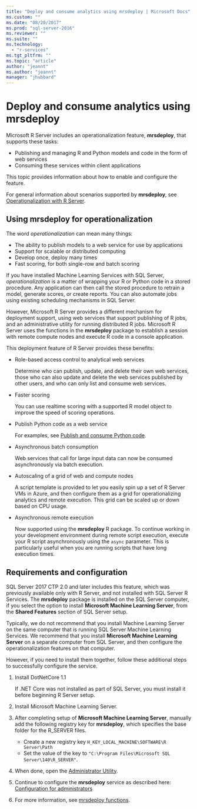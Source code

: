 ```yaml
---
title: "Deploy and consume analytics using mrsdeploy | Microsoft Docs"
ms.custom: ""
ms.date: "08/20/2017"
ms.prod: "sql-server-2016"
ms.reviewer: ""
ms.suite: ""
ms.technology: 
  - "r-services"
ms.tgt_pltfrm: ""
ms.topic: "article"
author: "jeannt"
ms.author: "jeannt"
manager: "jhubbard"
---
```


# Deploy and consume analytics using mrsdeploy

Microsoft R Server includes an operationalization feature, **mrsdeploy**, that supports these tasks:

+ Publishing and managing R and Python models and code in the form of web services
+ Consuming these services within client applications

This topic provides information about how to enable and configure the feature.

For general information about scenarios supported by **mrsdeploy**, see [Operationalization with R Server](https://docs.microsoft.com/r-server/what-is-operationalization).

## Using mrsdeploy for operationalization

The word *operationalization* can mean many things:

+ The ability to publish models to a web service for use by applications
+ Support for scalable or distributed computing
+ Develop once, deploy many times
+ Fast scoring, for both single-row and batch scoring

If you have installed Machine Learning Services with SQL Server, *operationalization* is a matter of wrapping your R or Python code in a stored procedure. Any application can then call the stored procedure to retrain a model, generate scores, or create reports. You can also automate jobs using existing scheduling mechanisms in SQL Server.

However, Microsoft R Server provides a different mechanism for deployment support, using web services that support publishing of R jobs, and an administrative utility for running distributed R jobs. Microsoft R Server uses the functions in the **mrsdeploy** package to establish a session with remote compute nodes and execute R code in a console application. 

This deployment feature of R Server provides these benefits:

+ Role-based access control to analytical web services

    Determine who can publish, update, and delete their own web services, those who can also update and delete the web services published by other users, and who can only list and consume web services. 

+ Faster scoring
  
  You can use realtime scoring with a supported R model object to improve the speed of scoring operations.

+ Publish Python code as a web service

  For examples, see [Publish and consume Python code](./python/publish-consume-python-code.md).

+ Asynchronous batch consumption

  Web services that call for large input data can now be consumed asynchronously via batch execution.

+ Autoscaling of a grid of web and compute nodes

  A script template is provided to let you easily spin up a set of R Server VMs in Azure, and then configure them as a grid for operationalizing analytics and remote execution. This grid can be scaled up or down based on CPU usage.

+ Asynchronous remote execution

    Now supported using the **mrsdeploy** R package. To continue working in your development environment during remote script execution, execute your R script asynchronously using the `async` parameter. This is particularly useful when you are running scripts that have long execution times.

## Requirements and configuration

SQL Server 2017 CTP 2.0 and later includes this feature, which was previously available only with R Server, and not installed with SQL Server R Services. The **mrsdeploy** package is installed on the SQL Server computer, if you select the option to install **Microsoft Machine Learning Server**, from the **Shared Features** section of SQL Server setup.

Typically, we do not recommend that you install Machine Learning Server on the same computer that is running SQL Server Machine Learning Services. We recommend that you install **Microsoft Machine Learning Server** on a separate computer from SQL Server, and then configure the operationalization features on that computer. 

However, if you need to install them together, follow these additional steps to successfully configure the service.

1. Install DotNetCore 1.1

    If .NET Core was not installed as part of SQL Server, you must install it before beginning R Server setup.

2. Install Microsoft Machine Learning Server.

3. After completing setup of **Microsoft Machine Learning Server**, manually add the following registry key for  **mrsdeploy**, which specifies the base folder for the R_SERVER files. 

    + Create a new registry key `H_KEY_LOCAL_MACHINE\SOFTWARE\R Server\Path`
    + Set the value of the key to `"C:\Program Files\Microsoft SQL Server\140\R_SERVER"`.

4. When done, open the [Administrator Utility](https://docs.microsoft.com/r-server/operationalize/configure-use-admin-utility). 

5. Continue to configure the **mrsdeploy** service as described here: [Configuration for administrators](https://docs.microsoft.com/r-server/operationalize/configure-start-for-administrators)

6. For more information, see [mrsdeploy functions](https://docs.microsoft.com/r-server/r-reference/mrsdeploy/mrsdeploy-package).